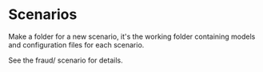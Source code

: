 # Scenarios

Make a folder for a new scenario, it's the working folder containing
models and configuration files for each scenario.

See the fraud/ scenario for details.
